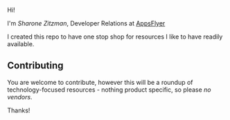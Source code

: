 Hi! 

I'm *Sharone Zitzman*, Developer Relations at [AppsFlyer](https://www.appsflyer.com)

I created this repo to have one stop shop for resources I like to have readily available.

## Contributing
You are welcome to contribute, however this will be a roundup of technology-focused resources - nothing product specific, so please *_no vendors_*.

Thanks!
